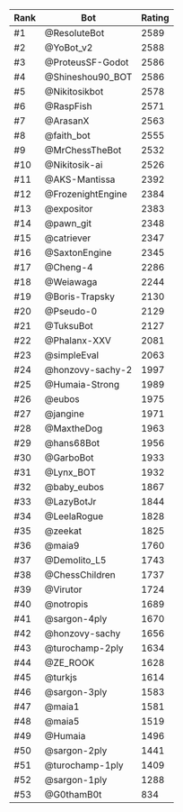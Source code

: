 Rank|Bot|Rating
---|---|---
#1|@ResoluteBot|2589
#2|@YoBot_v2|2588
#3|@ProteusSF-Godot|2586
#4|@Shineshou90_BOT|2586
#5|@Nikitosikbot|2578
#6|@RaspFish|2571
#7|@ArasanX|2563
#8|@faith_bot|2555
#9|@MrChessTheBot|2532
#10|@Nikitosik-ai|2526
#11|@AKS-Mantissa|2392
#12|@FrozenightEngine|2384
#13|@expositor|2383
#14|@pawn_git|2348
#15|@catriever|2347
#16|@SaxtonEngine|2345
#17|@Cheng-4|2286
#18|@Weiawaga|2244
#19|@Boris-Trapsky|2130
#20|@Pseudo-0|2129
#21|@TuksuBot|2127
#22|@Phalanx-XXV|2081
#23|@simpleEval|2063
#24|@honzovy-sachy-2|1997
#25|@Humaia-Strong|1989
#26|@eubos|1975
#27|@jangine|1971
#28|@MaxtheDog|1963
#29|@hans68Bot|1956
#30|@GarboBot|1933
#31|@Lynx_BOT|1932
#32|@baby_eubos|1867
#33|@LazyBotJr|1844
#34|@LeelaRogue|1828
#35|@zeekat|1825
#36|@maia9|1760
#37|@Demolito_L5|1743
#38|@ChessChildren|1737
#39|@Virutor|1724
#40|@notropis|1689
#41|@sargon-4ply|1670
#42|@honzovy-sachy|1656
#43|@turochamp-2ply|1634
#44|@ZE_ROOK|1628
#45|@turkjs|1614
#46|@sargon-3ply|1583
#47|@maia1|1581
#48|@maia5|1519
#49|@Humaia|1496
#50|@sargon-2ply|1441
#51|@turochamp-1ply|1409
#52|@sargon-1ply|1288
#53|@G0thamB0t|834
